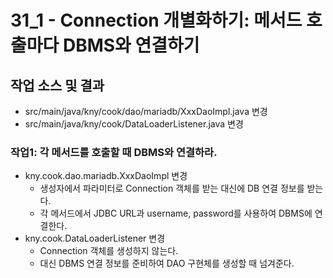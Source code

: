 # 31_1 - Connection 개별화하기: 메서드 호출마다 DBMS와 연결하기

## 작업 소스 및 결과

- src/main/java/kny/cook/dao/mariadb/XxxDaoImpl.java 변경
- src/main/java/kny/cook/DataLoaderListener.java 변경


### 작업1: 각 메서드를 호출할 때 DBMS와 연결하라.

- kny.cook.dao.mariadb.XxxDaoImpl 변경
  - 생성자에서 파라미터로 Connection 객체를 받는 대신에 DB 연결 정보를 받는다. 
  - 각 메서드에서 JDBC URL과 username, password를 사용하여 DBMS에 연결한다.
- kny.cook.DataLoaderListener 변경
  - Connection 객체를 생성하지 않는다.
  - 대신 DBMS 연결 정보를 준비하여 DAO 구현체를 생성할 때 넘겨준다.

